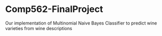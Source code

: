 # Comp562-FinalProject

Our implementation of Multinomial Naive Bayes Classifier to predict wine varieties from wine descriptions
